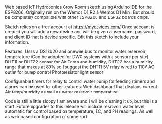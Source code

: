 Web based IoT Hydroponics Grow Room sketch using Arduino IDE for the ESP8266. Originally run on the Wemos D1 R2 & Wemos D1 Mini. But should be completely compatible with other ESP8266 and ESP32 boards chips.

Sketch relies on a free account at https://mydevices.com/ Once account is created you will add a new device and will be given a username, password, and client ID that is device specific. Edit this sketch to include your information.

Features:
Uses a DS18b20 and onewire bus to monitor water reservoir temperature (Can be adopted for DWC systems with a sensore per site)
DHT11 or DHT22 sensor for Air Temp and humidity, DHT22 has a humidity range that maxes at 80% so I suggest the DHT11
5V relay wired to 110V AC outlet for pump control
Photoresistor light sensor 

Configurable timers for relay to control water pump for feeding (timers and alarms can be used for other features)
Web dashboard that displays current Air temp/humidty as well as water reservoir temperature


Code is still a little sloppy I am aware and I will be cleaning it up, but this is a start. Future upgrades to this release will include resrovoir water level, automatic fan control based on temperature, EC, and PH readings. As well as web based configuration of some sort.
